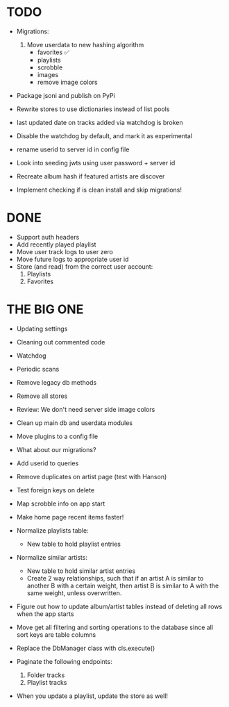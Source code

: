 # TODO

- Migrations:

  1. Move userdata to new hashing algorithm
     - favorites ✅
     - playlists
     - scrobble
     - images
     - remove image colors

- Package jsoni and publish on PyPi
- Rewrite stores to use dictionaries instead of list pools
- last updated date on tracks added via watchdog is broken
- Disable the watchdog by default, and mark it as experimental
- rename userid to server id in config file
- Look into seeding jwts using user password + server id
- Recreate album hash if featured artists are discover
- Implement checking if is clean install and skip migrations!

<!-- CHECKPOINT -->
<!-- ALBUM PAGE! -->

# DONE

- Support auth headers
- Add recently played playlist
- Move user track logs to user zero
- Move future logs to appropriate user id
- Store (and read) from the correct user account:
  1. Playlists
  2. Favorites

# THE BIG ONE

- Updating settings
- Cleaning out commented code
- Watchdog
- Periodic scans
- Remove legacy db methods
- Remove all stores
- Review: We don't need server side image colors
- Clean up main db and userdata modules
- Move plugins to a config file
- What about our migrations?
- Add userid to queries
- Remove duplicates on artist page (test with Hanson)
- Test foreign keys on delete
- Map scrobble info on app start
- Make home page recent items faster!
- Normalize playlists table:
  - New table to hold playlist entries
- Normalize similar artists:
  - New table to hold similar artist entries
  - Create 2 way relationships, such that if an artist A is similar to another B with a certain weight,
    then artist B is similar to A with the same weight, unless overwritten.
- Figure out how to update album/artist tables instead of deleting all rows when the app starts
- Move get all filtering and sorting operations to the database since all sort keys are table columns
- Replace the DbManager class with cls.execute()

- Paginate the following endpoints:
  1. Folder tracks
  2. Playlist tracks


- When you update a playlist, update the store as well!